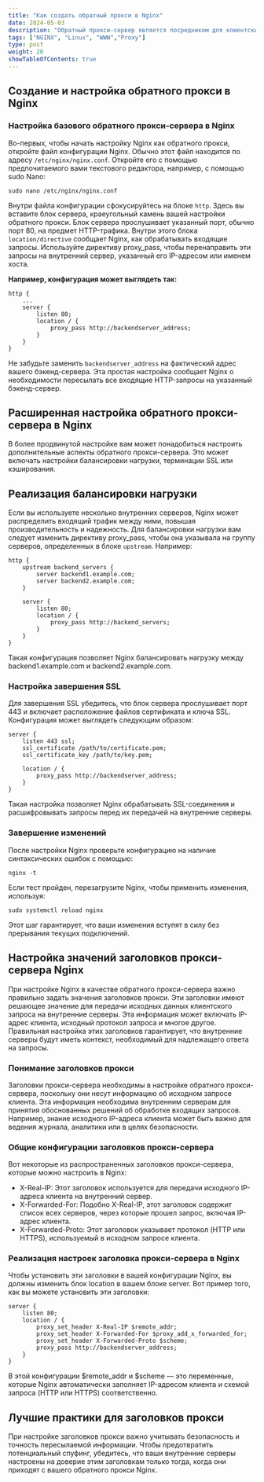 ```yaml
---
title: "Как создать обратный прокси в Nginx"
date: 2024-05-03
description: "Обратный прокси-сервер является посредником для клиентских запросов, распределяя их на один или несколько внутренних серверов. Такая настройка обеспечивает балансировку нагрузки, повышает безопасность и обеспечивает высокую доступность. Использование NGINX в качестве обратного прокси-сервера может повысить масштабируемость и надежность ваших веб-сервисов."
tags: ["NGINX", "Linux", "WWW","Proxy"]
type: post
weight: 20
showTableOfContents: true
---
```

## Создание и настройка обратного прокси в Nginx
### Настройка базового обратного прокси-сервера в Nginx
Во-первых, чтобы начать настройку Nginx как обратного прокси, откройте файл конфигурации Nginx. Обычно этот файл находится по адресу `/etc/nginx/nginx.conf`. Откройте его с помощью предпочитаемого вами текстового редактора, например, с помощью sudo Nano:
```
sudo nano /etc/nginx/nginx.conf
```
Внутри файла конфигурации сфокусируйтесь на блоке `http`. Здесь вы вставите блок сервера, краеугольный камень вашей настройки обратного прокси. Блок сервера прослушивает указанный порт, обычно порт 80, на предмет HTTP-трафика. Внутри этого блока `location/directive` сообщает Nginx, как обрабатывать входящие запросы. Используйте директиву proxy_pass, чтобы перенаправить эти запросы на внутренний сервер, указанный его IP-адресом или именем хоста.

**Например, конфигурация может выглядеть так:**
```
http {
    ...
    server {
        listen 80;
        location / {
            proxy_pass http://backendserver_address;
        }
    }
}
```
Не забудьте заменить `backendserver_address` на фактический адрес вашего бэкенд-сервера. Эта простая настройка сообщает Nginx о необходимости пересылать все входящие HTTP-запросы на указанный бэкенд-сервер.

## Расширенная настройка обратного прокси-сервера в Nginx
В более продвинутой настройке вам может понадобиться настроить дополнительные аспекты обратного прокси-сервера. Это может включать настройки балансировки нагрузки, терминации SSL или кэширования.

## Реализация балансировки нагрузки
Если вы используете несколько внутренних серверов, Nginx может распределить входящий трафик между ними, повышая производительность и надежность. Для балансировки нагрузки вам следует изменить директиву proxy_pass, чтобы она указывала на группу серверов, определенных в блоке `upstream`. Например:
```
http {
    upstream backend_servers {
        server backend1.example.com;
        server backend2.example.com;
    }

    server {
        listen 80;
        location / {
            proxy_pass http://backend_servers;
        }
    }
}
```
Такая конфигурация позволяет Nginx балансировать нагрузку между backend1.example.com и backend2.example.com.

### Настройка завершения SSL
Для завершения SSL убедитесь, что блок сервера прослушивает порт 443 и включает расположение файлов сертификата и ключа SSL. Конфигурация может выглядеть следующим образом:
```
server {
    listen 443 ssl;
    ssl_certificate /path/to/certificate.pem;
    ssl_certificate_key /path/to/key.pem;

    location / {
        proxy_pass http://backendserver_address;
    }
}
```
Такая настройка позволяет Nginx обрабатывать SSL-соединения и расшифровывать запросы перед их передачей на внутренние серверы.

### Завершение изменений
После настройки Nginx проверьте конфигурацию на наличие синтаксических ошибок с помощью:
```
nginx -t
```
Если тест пройден, перезагрузите Nginx, чтобы применить изменения, используя:
```
sudo systemctl reload nginx
```
Этот шаг гарантирует, что ваши изменения вступят в силу без прерывания текущих подключений.

## Настройка значений заголовков прокси-сервера Nginx
При настройке Nginx в качестве обратного прокси-сервера важно правильно задать значения заголовков прокси. Эти заголовки имеют решающее значение для передачи исходных данных клиентского запроса на внутренние серверы. Эта информация может включать IP-адрес клиента, исходный протокол запроса и многое другое. Правильная настройка этих заголовков гарантирует, что внутренние серверы будут иметь контекст, необходимый для надлежащего ответа на запросы.

### Понимание заголовков прокси
Заголовки прокси-сервера необходимы в настройке обратного прокси-сервера, поскольку они несут информацию об исходном запросе клиента. Эта информация необходима внутренним серверам для принятия обоснованных решений об обработке входящих запросов. Например, знание исходного IP-адреса клиента может быть важно для ведения журнала, аналитики или в целях безопасности.

### Общие конфигурации заголовков прокси-сервера
Вот некоторые из распространенных заголовков прокси-сервера, которые можно настроить в Nginx:

- X-Real-IP: Этот заголовок используется для передачи исходного IP-адреса клиента на внутренний сервер.
- X-Forwarded-For: Подобно X-Real-IP, этот заголовок содержит список всех серверов, через которые прошел запрос, включая IP-адрес клиента.
- X-Forwarded-Proto: Этот заголовок указывает протокол (HTTP или HTTPS), используемый в исходном запросе клиента.
### Реализация настроек заголовка прокси-сервера в Nginx
Чтобы установить эти заголовки в вашей конфигурации Nginx, вы должны изменить блок location в вашем блоке server. Вот пример того, как вы можете установить эти заголовки:
```
server {
    listen 80;
    location / {
        proxy_set_header X-Real-IP $remote_addr;
        proxy_set_header X-Forwarded-For $proxy_add_x_forwarded_for;
        proxy_set_header X-Forwarded-Proto $scheme;
        proxy_pass http://backendserver_address;
    }
}
```
В этой конфигурации $remote_addr и $scheme — это переменные, которые Nginx автоматически заполняет IP-адресом клиента и схемой запроса (HTTP или HTTPS) соответственно.

## Лучшие практики для заголовков прокси
При настройке заголовков прокси важно учитывать безопасность и точность пересылаемой информации. Чтобы предотвратить потенциальный спуфинг, убедитесь, что ваши внутренние серверы настроены на доверие этим заголовкам только тогда, когда они приходят с вашего обратного прокси Nginx.
